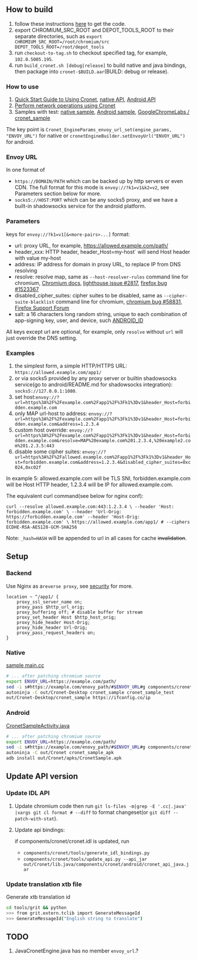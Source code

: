 
## How to build
1. follow these instructions [here](https://www.chromium.org/developers/how-tos/get-the-code) to get the code.
2. export CHROMIUM_SRC_ROOT and DEPOT_TOOLS_ROOT to their separate directories,
   such as `export CHROMIUM_SRC_ROOT=/root/chromium/src DEPOT_TOOLS_ROOT=/root/depot_tools`
3. run `checkout-to-tag.sh` to checkout specified tag, for example, `102.0.5005.195`.
4. run `build_cronet.sh [debug|release]` to build native and java bindings, then package into `cronet-$BUILD.aar`(BUILD: debug or release).

### How to use
1. [Quick Start Guide to Using Cronet](https://chromium.googlesource.com/chromium/src/+/master/components/cronet/README.md), [native API](https://chromium.googlesource.com/chromium/src/+/master/components/cronet/native/test_instructions.md), [Android API](https://chromium.googlesource.com/chromium/src/+/master/components/cronet/android/test_instructions.md)
3. [Perform network operations using Cronet](https://developer.android.com/guide/topics/connectivity/cronet)
3. Samples with test: [native sample](https://chromium.googlesource.com/chromium/src/+/master/components/cronet/native/sample), [Android sample](https://chromium.googlesource.com/chromium/src/+/master/components/cronet/android/sample/README), [GoogleChromeLabs / cronet_sample](https://github.com/GoogleChromeLabs/cronet-sample/blob/master/android/app/src/main/java/com/google/samples/cronet_sample/ViewAdapter.java#L80)

The key point is `Cronet_EngineParams_envoy_url_set(engine_params, "ENVOY_URL")` for native 
or `cronetEngineBuilder.setEnvoyUrl("ENVOY_URL")` for android.

### Envoy URL

In one format of

- `https://DOMAIN/PATH` which can be backed up by http servers or even CDN. The full format for this mode is `envoy://?k1=v1&k2=v2`, see Parameters section below for more.
- `socks5://HOST:PORT` which can be any socks5 proxy, and we have a built-in shadowsocks service for the android platform.

### Parameters

keys for `envoy://?k1=v1[&<more-pairs>...]` format:

* url: proxy URL, for example, https://allowed.example.com/path/
* header_xxx: HTTP header, header_Host=my-host` will send Host header with value my-host
* address: IP address for domain in proxy URL, to replace IP from DNS resolving
* resolve: resolve map, same as `--host-resolver-rules` command line for chromium, [Chromium docs](https://www.chromium.org/developers/design-documents/network-stack/socks-proxy), [lighthouse issue #2817](https://github.com/GoogleChrome/lighthouse/issues/2817), [firefox bug #1523367](https://bugzilla.mozilla.org/show_bug.cgi?id=1523367)
* disabled_cipher_suites: cipher suites to be disabled, same as `--cipher-suite-blacklist` command line for chromium, [chromium bug #58831](https://bugs.chromium.org/p/chromium/issues/detail?id=58831), [Firefox Support Forum](https://support.mozilla.org/en-US/questions/1119007#answer-867850)
* salt: a 16 characters long random string, unique to each combination of app-signing key, user, and device, such [ANDROID_ID](https://developer.android.com/reference/android/provider/Settings.Secure.html#ANDROID_ID)

All keys except url are optional, for example, only `resolve` without `url` will just override the DNS setting.

### Examples

1. the simplest form, a simple HTTP/HTTPS URL: `https://allowed.example.com/app1/`
1. or via socks5 provided by any proxy server or builtin shadowsocks service(go to android/README.md for shadowsocks integration): `socks5://127.0.0.1:1080`.
1. set host:`envoy://?url=https%3A%2F%2Fexample.com%2Fapp1%2F%3Fk1%3Dv1&header_Host=forbidden.example.com`
1. only MAP url-host to address: `envoy://?url=https%3A%2F%2Fexample.com%2Fapp1%2F%3Fk1%3Dv1&header_Host=forbidden.example.com&address=1.2.3.4`
1. custom host override: `envoy://?url=https%3A%2F%2Fexample.com%2Fapp1%2F%3Fk1%3Dv1&header_Host=forbidden.example.com&resolve=MAP%20example.com%201.2.3.4,%20example2.com%201.2.3.5:443`
1. disable some cipher suites:  `envoy://?url=https%3A%2F%2Fallowed.example.com%2Fapp1%2F%3Fk1%3Dv1&header_Host=forbidden.example.com&address=1.2.3.4&disabled_cipher_suites=0xc024,0xc02f`

In example 5: allowed.example.com will be TLS SNI, forbidden.example.com will be Host HTTP header, 1.2.3.4 will be IP for allowed.example.com.

The equivalent curl command(see below for nginx conf):

`curl --resolve allowed.example.com:443:1.2.3.4 \
      --header 'Host: forbidden.example.com' \
      --header 'Url-Orig: https://forbidden.example.com' --header 'Host-Orig: forbidden.example.com' \
      https://allowed.example.com/app1/ # --ciphers ECDHE-RSA-AES128-GCM-SHA256 `

Note: `_hash=HASH` will be appended to url in all cases for cache ~~invalidation~~.

## Setup
### Backend

Use Nginx as a`reverse proxy`, see [security](security.md) for more.

```
location ~ ^/app1/ {
    proxy_ssl_server_name on;
    proxy_pass $http_url_orig;
    proxy_buffering off; # disable buffer for stream
    proxy_set_header Host $http_host_orig;
    proxy_hide_header Host-Orig;
    proxy_hide_header Url-Orig;
    proxy_pass_request_headers on;
}
```

### Native
[sample main.cc](https://chromium.googlesource.com/chromium/src/+/master/components/cronet/native/sample/main.cc)

```bash
# ... after patching chromium source
export ENVOY_URL=https://example.com/path/
sed -i s#https://example.com/enovy_path/#$ENVOY_URL#g components/cronet/native/sample/main.cc
autoninja -C out/Cronet-Desktop cronet_sample cronet_sample_test
out/Cronet-Desktop/cronet_sample https://ifconfig.co/ip
```

### Android

[CronetSampleActivity.java](https://chromium.googlesource.com/chromium/src/+/master/components/cronet/android/sample/src/org/chromium/cronet_sample_apk/CronetSampleActivity.java)

```bash
# ... after patching chromium source
export ENVOY_URL=https://example.com/path/
sed -i s#https://example.com/enovy_path/#$ENVOY_URL#g components/cronet/android/sample/src/org/chromium/cronet_sample_apk/CronetSampleActivity.java
autoninja -C out/Cronet cronet_sample_apk
adb install out/Cronet/apks/CronetSample.apk
```

## Update API version

### Update IDL API
1. Update chromium code then run `git ls-files -m|grep -E '.cc|.java' |xargs git cl format # --diff` to format changeset(or `git
   diff --patch-with-stat`).

2. Update api bindings:

     if components/cronet/cronet.idl is updated, run

    * `components/cronet/tools/generate_idl_bindings.py`
    * `components/cronet/tools/update_api.py --api_jar out/Cronet/lib.java/components/cronet/android/cronet_api_java.jar`
### Update translation xtb file
Generate xtb translation id

```bash
cd tools/grit && python
>>> from grit.extern.tclib import GenerateMessageId
>>> GenerateMessageId("English string to translate")
```

## TODO
1. JavaCronetEngine.java has no member `envoy_url`.?
